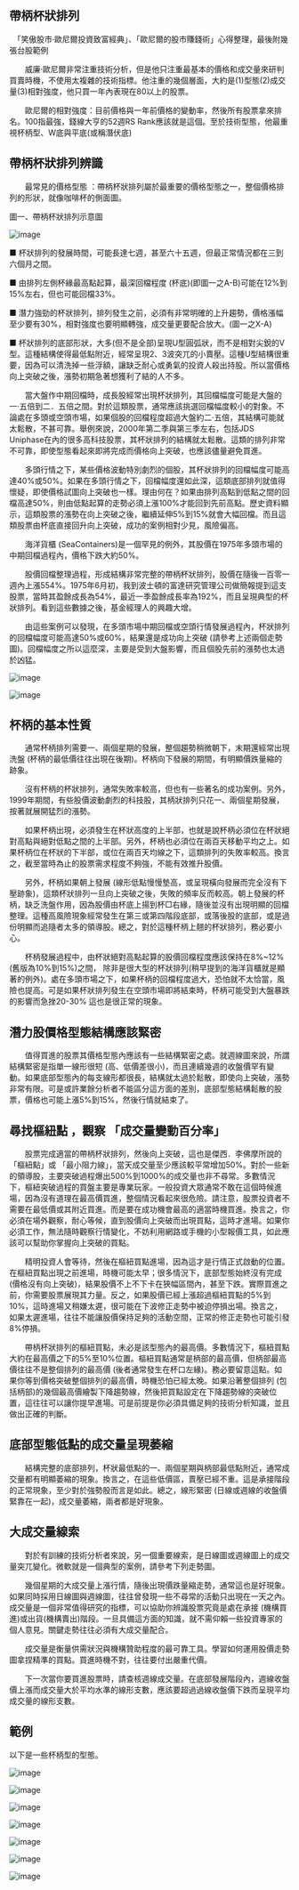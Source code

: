 ## 帶柄杯狀排列

　「笑傲股市‧歐尼爾投資致富經典」、「歐尼爾的股市賺錢術」心得整理，最後附幾張台股範例

　　威廉‧歐尼爾非常注重技術分析，但是他只注重最基本的價格和成交量來研判買賣時機，不使用太複雜的技術指標。他注重的幾個層面，大約是(1)型態(2)成交量(3)相對強度，他只買一年內表現在80以上的股票。

　　歐尼爾的相對強度：目前價格與一年前價格的變動率，然後所有股票拿來排名。100指最強，錢線大亨的52週RS Rank應該就是這個。至於技術型態，他最重視杯柄型、W底與平底(或稱潛伏底)

## **帶柄杯狀排列辨識**

　　最常見的價格型態 ：帶柄杯狀排列屬於最重要的價格型態之一，整個價格排列的形狀，就像咖啡杯的側面圖。

圖一、帶柄杯狀排列示意圖

![image](images/1683954902-1912187491-g.png) 

■ 杯狀排列的發展時間，可能長達七週，甚至六十五週，但最正常情況都在三到六個月之間。

■ 由排列左側杯緣最高點起算，最深回檔程度 (杯底)(即圖一之A-B)可能在12%到15%左右，但也可能回檔33%。

■ 潛力強勁的杯狀排列，排列發生之前，必須有非常明確的上升趨勢，價格漲幅至少要有30%，相對強度也要明顯轉強，成交量更要配合放大。(圖一之X-A)


■ 杯狀排列的底部形狀，大多(但不是全部)呈現U型圓弧狀，而不是相對尖銳的V型。這種結構使得最低點附近，經常呈現2、3波突兀的小賣壓。這種U型結構很重要，因為可以清洗掉一些浮額，讓缺乏耐心或勇氣的投資人殺出持股。所以當價格向上突破之後，漲勢初期急著想獲利了結的人不多。

　　當大盤作中期回檔時，成長股經常出現杯狀排列，其回檔幅度可能是大盤的一‧五倍到二．五倍之間。對於這類股票，通常應該挑選回檔幅度較小的對象。不論處在多頭或空頭市場，如果個股的回檔程度超過大盤約二‧五倍，其結構可能就太鬆散，不甚可靠。舉例來說，2000年第二季與第三季左右，包括JDS Uniphase在內的很多高科技股票，其杯狀排列的結構就太鬆散。這類的排列非常不可靠，即使型態看起來即將完成而價格向上突破，也應該儘量避免買進。

　　多頭行情之下，某些價格波動特別劇烈的個股，其杯狀排列的回檔幅度可能高達40%或50%。如果在多頭行情之下，回檔幅度還如此深，這類底部排列就值得懷疑，即使價格試圖向上突破也一樣。理由何在？如果由排列高點到低點之間的回檔高達50%，則由低點起算的走勢必須上漲100%才能回到先前高點。歷史資料顯示，這類股票的漲勢在向上突破之後，繼續延伸5%到15%就會大幅回檔。而且這類股票由杯底直接回升向上突破，成功的案例相對少見，風險偏高。

　　海洋貨櫃 (SeaContainers)是一個罕見的例外，其股價在1975年多頭市場的中期回檔過程內，價格下跌大約50%。

　　股價回檔整理過程，形成結構非常完整的帶柄杯狀排列，股價在隨後一百零一週內上漲554%。1975年6月初，我到波士頓的富達研究管理公司做簡報提到這支股票，當時其盈餘成長為54%，最近一季盈餘成長率為192%，而且呈現典型的杯狀排列。看到這些數據之後，基金經理人的興趣大增。



　　由這些案例可以發現，在多頭市場中期回檔或空頭行情發展過程內，杯狀排列的回檔幅度可能高達50%或60%，結果還是成功向上突破 (請參考上述兩個走勢圖)。回檔幅度之所以這麼深，主要是受到大盤影響，而且個股先前的漲勢也太過於凶猛。

![image](images/1683954903-1630434951-g_n.png) 


![image](images/1683954903-3088661745-g_n.png)


## **杯柄的基本性質**

　　通常杯柄排列需要一、兩個星期的發展，整個趨勢稍微朝下，末期還經常出現洗盤 (杯柄的最低價往往出現在後期)。杯柄向下發展的期間，有明顯價跌量縮的跡象。

　　沒有杯柄的杯狀排列，通常失敗率較高，但也有一些著名的成功案例。另外，1999年期間，有些股價波動劇烈的科技股，其柄狀排列只花一、兩個星期發展，按著就展開猛烈的漲勢。

　　如果杯柄出現，必須發生在杯狀高度的上半部，也就是說杯柄必須位在杯狀絕對高點與絕對低點之間的上半部。另外，杯柄也必須位在兩百天移動平均之上。如果杯柄位在杯狀的下半部，或位在兩百天均線之下，這類排列的失敗率較高。換言之，截至當時為止的股票需求程度不夠強，不能有效推升股價。

　　另外，杯柄如果朝上發展 (線形低點慢慢墊高，或呈現橫向發展而完全沒有下壓跡象)，這類杯狀排列一旦向上突破之後，失敗的頻率反而較高。朝上發展的杯柄，缺乏洗盤作用，因為股價由杯底上揚到杯□右緣，隨後並沒有出現明顯的回檔整理。這種高風險現象經常發生在第三或第四階段底部，或落後股的底部，或是過份明顯而追隨者太多的領導股。總之，對於這種杯柄上翹的杯狀排列，務必要小心。

　　杯柄發展過程中，由杯狀絕對高點起算的股價回檔程度應該保持在8%~12%(舊版為10%到15%)之間， 除非是很大型的杯狀排列(稍早提到的海洋貨櫃就是顯著的例外)。處在多頭市場之下，如果杯柄的回檔程度過大，恐怕就不太恰當，風險也提高。可是如果杯狀排列發生在空頭市場即將結束時，杯柄可能受到大盤暴跌的影響而急挫20-30% 這也是很正常的現象。

## **潛力股價格型態結構應該緊密**

　　值得買進的股票其價格型態內應該有一些結構緊密之處。就週線圖來說，所謂結構緊密是指單一線形很短 (高、低價差很小)，而且連續幾週的收盤價罕有變動。如果底部型態內的每支線形都很長，結構就太過於鬆散，即使向上突破，漲勢非常有限。可是或許業餘分析者不能區分這方面的差別，底部型態結構鬆散的股票，價格也可能上漲5%到15%，然後行情就結束了。

## **尋找樞紐點 ，觀察 「成交量變動百分率」**

　　股票完成適當的帶柄杯狀排列，然後向上突破，這也是傑西．李佛摩所說的 「樞紐點」或 「最小阻力線」，當天成交量至少應該較平常增加50%。對於一些新的領導股，主要突破過程爆出500%到1000%的成交量也非不尋常。多數情況下，樞紐突破過程的買盤主要是專業玩家。一般投資大眾通常不敢在這個時候進場，因為沒有道理在最高價買進，整個情況看起來很危險。請注意，股票投資者不需要在最低價或其附近買進。而是要在成功機會最高的適當時機買進。換言之，你必須在場外觀察，耐心等候，直到股價向上突破而出現買點，這時才進場。如果你必須工作，無法隨時觀察行情變化，不妨利用網路或手機的小型報價工具，如此應該可以幫助你掌握向上突破的買點。

　　精明投資人會等待，然後在樞紐買點進場，因為這才是行情正式啟動的位置。在樞紐買點出現之前進場，時機可能太早；很多情況下，底部型態始終沒有完成 (價格沒有向上突破)，結果股價不上不下卡在狹幅區間內，甚至下跌。實際買進之前，你需要股票展現其力量。反之，如果股價已經上漲超過樞紐買點的5%到10%，這時進場又稍嫌太遲，很可能在下波修正走勢中被迫停損出場。換言之，如果太遲進場，往往不能讓股價保持足夠的活動空間，正常的修正走勢也可能引發8%停損。

　　帶柄杯狀排列的樞紐買點，未必是該型態內的最高價。多數情況下，樞紐買點大約在最高價之下的5%至10%位置。樞紐買點通常是柄部的最高價，但柄部最高價往往不是整個排列的最高價 (後者通常發生在杯口左緣)。務必要留意這點。如果你等到價格突破整個排列的最高價，時機恐怕已經太晚。如果沿著整個排列 (包括柄部)的幾個最高價繪製下降趨勢線，然後把買點設定在下降趨勢線的突破位置，這往往可以讓你提早進場。可是前提是你必須具備足夠的技術分析知識，並且做出正確的判斷。

## **底部型態低點的成交量呈現萎縮**

　　結構完整的底部排列，杯狀最低點的一、兩個星期與柄部最低點附近，通常成交量都有明顯萎縮的現象。換言之，在這些低價區，賣壓已經不重。這是承接階段的正常現象，至少對於強勢股而言是如此。總之，線形緊密 (日線或週線的收盤價緊靠在一起)，成交量萎縮，兩者都是好現象。

## **大成交量線索**

　　對於有訓練的技術分析者來說，另一個重要線索，是日線圖或週線圖上的成交量突兀變化。微軟就是一個典型的案例，請參考下列走勢圖。





　　幾個星期的大成交量上漲行情，隨後出現價跌量縮走勢，通常這也是好現象。如果同時採用日線圖與週線圖，往往曾發現一些不尋常的活動只出現在一天之內。成交量是一個非常值得研究的指標，可以協助你辨識股票究竟是處在承接 (機構買進)或出貨(機構賣出)階段。一旦具備這方面的知識，就不需仰賴一些投資專家的個人意見。關鍵走勢往往必須有大成交量配合。

　　成交量是衡量供需狀況與機構贊助程度的最可靠工具。學習如何運用股價走勢圖拿捏精準的買點。買進時機不對，往往要付出嚴重代價。

　　下一次當你要買進股票時，請查核週線成交量。在底部發展階段內，週線收盤價上漲而成交量大於平均水準的線形支數，應該要超過過線收盤價下跌而呈現平均成交量的線形支數。

## **範例**

以下是一些杯柄型的型態。

![image](images/1683954902-4175406686-g_n.png) 

![image](images/1683954903-3855013836-g_n.png) 

![image](images/1683954903-4091688555-g_n.png) 

![image](images/1683954907-3260314364-g_n.png)



![image](images/1683954907-3795697339-g.png) 

![image](images/1683954907-1180526137-g.png)

![image](images/1683954908-2343403667-g.png)

 
